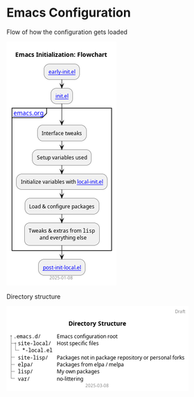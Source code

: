 # Emacs Configuration #

Flow of how the configuration gets loaded

![Flowchart](doc/img/flowchart.png)

Directory structure

![Directory Structure](doc/img/dir-structure.png)
